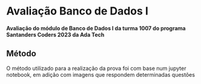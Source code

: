 # Avaliação Banco de Dados I
#### Avaliação do módulo de Banco de Dados I da turma 1007 do programa Santanders Coders 2023 da Ada Tech
## Método
O método utilizado para a realização da prova foi com base num jupyter notebook, em adição com imagens que respondem determinadas questões
